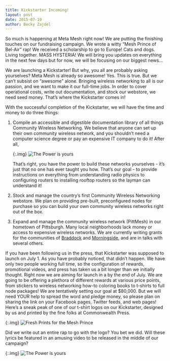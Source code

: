 ```yaml
---
title: Kickstarter Incoming!
layout: post
date: 2015-07-19
author: Becky Zajdel
---
```


So much is happening at Meta Mesh right now! We are putting the finishing touches on our fundraising campaign. We wrote a witty “Mesh Prince of Bel-Air” rap! We received a scholarship to go to Europe! Cats and dogs. Living together. MASS HYSTERIA! We will bring you updates on everything in the next few days but for now, we will be focusing on our biggest news...

We are launching a Kickstarter! But why, you all are probably asking yourselves? Meta Mesh is already so awesome! Yes. This is true. But we can’t subsist on “awesome” alone. Bringing wireless networking to all is our passion, and we want to make it our full-time jobs. In order to cover operational costs, write out documentation, and stock our webstore, we need seed money. That’s where the Kickstarter comes in!

With the successful completion of the Kickstarter, we will have the time and money to do three things:

1. Compile an accessible and digestible documentation library of all things Community Wireless Networking. We believe that anyone can set up their own community wireless network, and you shouldn’t need a computer science degree or pay an expensive IT company to do it! After all,

    {:.img}
    ![The Power is yours](http://i.imgur.com/dXCCJlC.png)

   That’s right, you have the power to build these networks yourselves - it’s just that no one has ever taught you how. That’s our goal - to provide instructions on everything from understanding radio physics to configuring routers to installing rooftop routers so the layman can understand it!

2. Stock and manage the country’s first Community Wireless Networking webstore. We plan on providing pre-built, preconfigured nodes for purchase so you can build your own community wireless networks right out of the box.

3. Expand and manage the community wireless network (PittMesh) in our hometown of Pittsburgh. Many local neighborhoods lack money or access to expensive wireless networks. We are currently writing grants for the communities of [Braddock](https://en.wikipedia.org/wiki/Braddock,_Pennsylvania) and [Morningside](https://en.wikipedia.org/wiki/Morningside_(Pittsburgh)), and are in talks with several others.

If you have been following us in the press, that Kickstarter was supposed to launch on July 1.  As you have probably noticed, that didn’t happen. We have only two people working full time, so the configuration of rewards, promotional videos, and press has taken us a bit longer than we initially thought.  Right now we are aiming for launch in a by the end of July. We are going to be offering a plethora of different rewards at various price points, from stickers to wireless networking how-to coloring books to t-shirts to full node packages! We are tentatively setting our goal at $80,000. But we will need YOUR help to spread the word and pledge money, so please plan on sharing the link on your Facebook pages, Twitter feeds, and web pages! Here’s a sneak peak of one of our t-shirt logos on our Kickstarter, designed by us and printed by the fine folks at Commonwealth Press.

{:.img}
![Fresh Prints for the Mesh Prince](http://i.imgur.com/z2FOOW4.png)

Did we write out an entire rap to go with the logo? You bet we did. Will these lyrics be featured in an amusing video to be released in the middle of our campaign?

{:.img}
![The Power is yours](http://i.imgur.com/9utS7DH.jpg)
